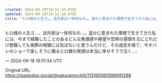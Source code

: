 ```yaml
---
created: 2024-09-18T18:51:34.978Z
updated: 2024-09-18T18:51:34.978Z
title: "ヒロ様の人生さ…、法月家は一体何なの…。遥かに恵まれた環境で生きてきた私には、今[...]"
---
```


<p>ヒロ様の人生さ…、法月家は一体何なの…。遥かに恵まれた環境で生きてきた私には、今まで経験したことのあるどんな焦燥感や絶望や恐怖の感情を元にどれだけ想像しても実際の経験には及ばないと思うんだけど、その過去を経て、今オバレのショーで楽しそうに踊るヒロ様の笑顔は本当に幸せそうで泣く…💧</p>

&mdash; 2024-09-18 18:51:34 UTC

Original URL: https://mastodon.social/@sakuramochi0/113160060599091288
